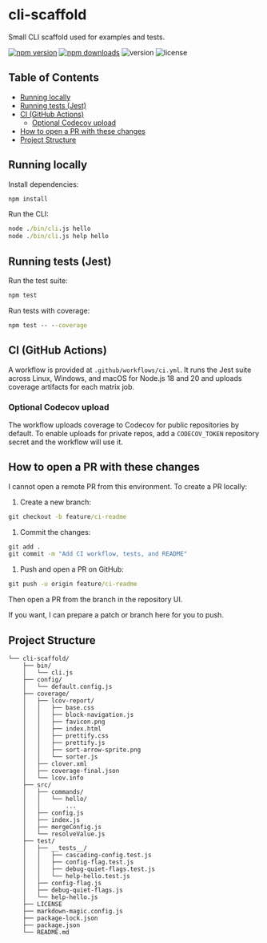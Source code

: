 # cli-scaffold

Small CLI scaffold used for examples and tests.

<!-- doc-gen BADGES style=for-the-badge -->
[![npm version](https://img.shields.io/npm/v/cli-scaffold.svg?style=for-the-badge)](https://www.npmjs.com/package/cli-scaffold) [![npm downloads](https://img.shields.io/npm/dw/cli-scaffold.svg?style=for-the-badge)](https://www.npmjs.com/package/cli-scaffold) ![version](https://img.shields.io/badge/version-1.0.0-blue.svg?style=for-the-badge) ![license](https://img.shields.io/badge/license-MIT-blue.svg?style=for-the-badge)
<!-- end-doc-gen -->

## Table of Contents

<!-- doc-gen TOC -->
- [Running locally](#running-locally)
- [Running tests (Jest)](#running-tests-jest)
- [CI (GitHub Actions)](#ci-github-actions)
  - [Optional Codecov upload](#optional-codecov-upload)
- [How to open a PR with these changes](#how-to-open-a-pr-with-these-changes)
- [Project Structure](#project-structure)
<!-- end-doc-gen -->

## Running locally

Install dependencies:

```cmd
npm install
```

Run the CLI:

```cmd
node ./bin/cli.js hello
node ./bin/cli.js help hello
```

## Running tests (Jest)

Run the test suite:

```cmd
npm test
```

Run tests with coverage:

```cmd
npm test -- --coverage
```

## CI (GitHub Actions)

A workflow is provided at `.github/workflows/ci.yml`. It runs the Jest suite across Linux, Windows, and macOS for Node.js 18 and 20 and uploads coverage artifacts for each matrix job.

### Optional Codecov upload

The workflow uploads coverage to Codecov for public repositories by default. To enable uploads for private repos, add a `CODECOV_TOKEN` repository secret and the workflow will use it.

## How to open a PR with these changes

I cannot open a remote PR from this environment. To create a PR locally:

1. Create a new branch:

```cmd
git checkout -b feature/ci-readme
```

1. Commit the changes:

```cmd
git add .
git commit -m "Add CI workflow, tests, and README"
```

1. Push and open a PR on GitHub:

```cmd
git push -u origin feature/ci-readme
```

Then open a PR from the branch in the repository UI.

If you want, I can prepare a patch or branch here for you to push.


## Project Structure

<!-- doc-gen fileTree -->
```
└── cli-scaffold/
    ├── bin/
    │   └── cli.js
    ├── config/
    │   └── default.config.js
    ├── coverage/
    │   ├── lcov-report/
    │   │   ├── base.css
    │   │   ├── block-navigation.js
    │   │   ├── favicon.png
    │   │   ├── index.html
    │   │   ├── prettify.css
    │   │   ├── prettify.js
    │   │   ├── sort-arrow-sprite.png
    │   │   └── sorter.js
    │   ├── clover.xml
    │   ├── coverage-final.json
    │   └── lcov.info
    ├── src/
    │   ├── commands/
    │   │   └── hello/
    │   │       ...
    │   ├── config.js
    │   ├── index.js
    │   ├── mergeConfig.js
    │   └── resolveValue.js
    ├── test/
    │   ├── __tests__/
    │   │   ├── cascading-config.test.js
    │   │   ├── config-flag.test.js
    │   │   ├── debug-quiet-flags.test.js
    │   │   └── help-hello.test.js
    │   ├── config-flag.js
    │   ├── debug-quiet-flags.js
    │   └── help-hello.js
    ├── LICENSE
    ├── markdown-magic.config.js
    ├── package-lock.json
    ├── package.json
    └── README.md
```
<!-- end-doc-gen -->

